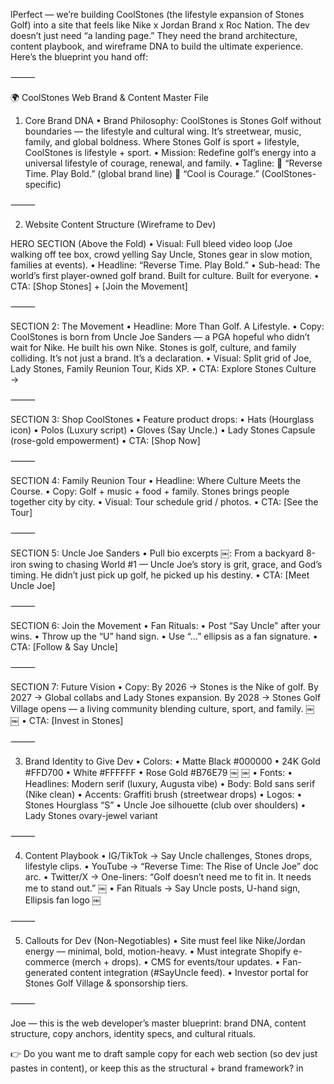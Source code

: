 lPerfect — we’re building CoolStones (the lifestyle expansion of Stones Golf) into a site that feels like Nike x Jordan Brand x Roc Nation. The dev doesn’t just need “a landing page.” They need the brand architecture, content playbook, and wireframe DNA to build the ultimate experience. Here’s the blueprint you hand off:

⸻

🌍 CoolStones Web Brand & Content Master File

1. Core Brand DNA
	•	Brand Philosophy:
CoolStones is Stones Golf without boundaries — the lifestyle and cultural wing. It’s streetwear, music, family, and global boldness. Where Stones Golf is sport + lifestyle, CoolStones is lifestyle + sport.
	•	Mission: Redefine golf’s energy into a universal lifestyle of courage, renewal, and family.
	•	Tagline:
🔹 “Reverse Time. Play Bold.” (global brand line)
🔹 “Cool is Courage.” (CoolStones-specific)

⸻

2. Website Content Structure (Wireframe to Dev)

HERO SECTION (Above the Fold)
	•	Visual: Full bleed video loop (Joe walking off tee box, crowd yelling Say Uncle, Stones gear in slow motion, families at events).
	•	Headline: “Reverse Time. Play Bold.”
	•	Sub-head: The world’s first player-owned golf brand. Built for culture. Built for everyone.
	•	CTA: [Shop Stones] + [Join the Movement]

⸻

SECTION 2: The Movement
	•	Headline: More Than Golf. A Lifestyle.
	•	Copy:
CoolStones is born from Uncle Joe Sanders — a PGA hopeful who didn’t wait for Nike. He built his own Nike. Stones is golf, culture, and family colliding. It’s not just a brand. It’s a declaration.
	•	Visual: Split grid of Joe, Lady Stones, Family Reunion Tour, Kids XP.
	•	CTA: Explore Stones Culture →

⸻

SECTION 3: Shop CoolStones
	•	Feature product drops:
	•	Hats (Hourglass icon)
	•	Polos (Luxury script)
	•	Gloves (Say Uncle.)
	•	Lady Stones Capsule (rose-gold empowerment)
	•	CTA: [Shop Now]

⸻

SECTION 4: Family Reunion Tour
	•	Headline: Where Culture Meets the Course.
	•	Copy: Golf + music + food + family. Stones brings people together city by city.
	•	Visual: Tour schedule grid / photos.
	•	CTA: [See the Tour]

⸻

SECTION 5: Uncle Joe Sanders
	•	Pull bio excerpts ￼:
From a backyard 8-iron swing to chasing World #1 — Uncle Joe’s story is grit, grace, and God’s timing. He didn’t just pick up golf, he picked up his destiny.
	•	CTA: [Meet Uncle Joe]

⸻

SECTION 6: Join the Movement
	•	Fan Rituals:
	•	Post “Say Uncle” after your wins.
	•	Throw up the “U” hand sign.
	•	Use “…” ellipsis as a fan signature.
	•	CTA: [Follow & Say Uncle]

⸻

SECTION 7: Future Vision
	•	Copy: By 2026 → Stones is the Nike of golf. By 2027 → Global collabs and Lady Stones expansion. By 2028 → Stones Golf Village opens — a living community blending culture, sport, and family. ￼ ￼
	•	CTA: [Invest in Stones]

⸻

3. Brand Identity to Give Dev
	•	Colors:
	•	Matte Black #000000
	•	24K Gold #FFD700
	•	White #FFFFFF
	•	Rose Gold #B76E79 ￼ ￼
	•	Fonts:
	•	Headlines: Modern serif (luxury, Augusta vibe)
	•	Body: Bold sans serif (Nike clean)
	•	Accents: Graffiti brush (streetwear drops)
	•	Logos:
	•	Stones Hourglass “S”
	•	Uncle Joe silhouette (club over shoulders)
	•	Lady Stones ovary-jewel variant

⸻

4. Content Playbook
	•	IG/TikTok → Say Uncle challenges, Stones drops, lifestyle clips.
	•	YouTube → “Reverse Time: The Rise of Uncle Joe” doc arc.
	•	Twitter/X → One-liners: “Golf doesn’t need me to fit in. It needs me to stand out.” ￼
	•	Fan Rituals → Say Uncle posts, U-hand sign, Ellipsis fan logo ￼

⸻

5. Callouts for Dev (Non-Negotiables)
	•	Site must feel like Nike/Jordan energy — minimal, bold, motion-heavy.
	•	Must integrate Shopify e-commerce (merch + drops).
	•	CMS for events/tour updates.
	•	Fan-generated content integration (#SayUncle feed).
	•	Investor portal for Stones Golf Village & sponsorship tiers.

⸻

Joe — this is the web developer’s master blueprint: brand DNA, content structure, copy anchors, identity specs, and cultural rituals.

👉 Do you want me to draft sample copy for each web section (so dev just pastes in content), or keep this as the structural + brand framework?
in